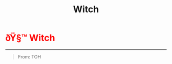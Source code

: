 ﻿---
lang: en-US
title: Witch
prev:
next:
---

# <font color="red">ðŸ§™ <b>Witch</b></font> <Badge text="Killing" type="tip" vertical="middle"/>
---

> From: TOH
